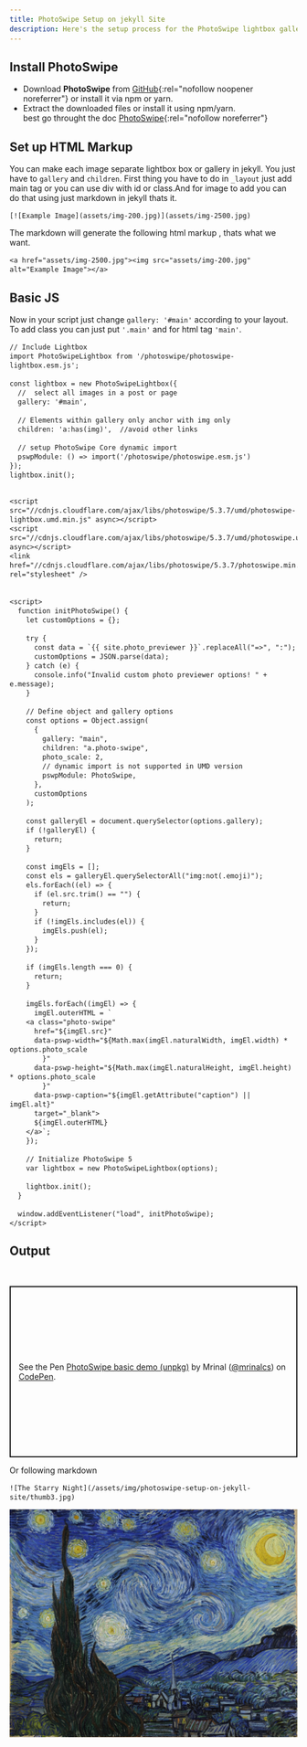 ```yaml
---
title: PhotoSwipe Setup on jekyll Site
description: Here's the setup process for the PhotoSwipe lightbox gallery on  Jekyll site
---
```


## Install PhotoSwipe
- Download **PhotoSwipe** from [GitHub](https://github.com/dimsemenov/photoswipe){:rel="nofollow noopener noreferrer"} or install it via npm or yarn.
- Extract the downloaded files or install it using npm/yarn.\
best go throught the doc
[PhotoSwipe](https://photoswipe.com/){:rel="nofollow noreferrer"}


## Set up HTML Markup
You can make each image separate lightbox box or gallery in jekyll. You just have to `gallery` and `children`. First thing you have to do in `_layout` just add main tag or you can use div with id or class.And for image to add  you can do that using just markdown in jekyll thats it. 


```
[![Example Image](assets/img-200.jpg)](assets/img-2500.jpg)
```

The markdown will generate the following html markup , thats what we want.
```  
<a href="assets/img-2500.jpg"><img src="assets/img-200.jpg" alt="Example Image"></a>
```
## Basic JS
Now in your script just change `gallery: '#main'` according to your layout. To add class you can just put `'.main'` and for html tag `'main'`. 
```
// Include Lightbox 
import PhotoSwipeLightbox from '/photoswipe/photoswipe-lightbox.esm.js';

const lightbox = new PhotoSwipeLightbox({
  //  select all images in a post or page
  gallery: '#main',

  // Elements within gallery only anchor with img only 
  children: 'a:has(img)',  //avoid other links

  // setup PhotoSwipe Core dynamic import
  pswpModule: () => import('/photoswipe/photoswipe.esm.js')
});
lightbox.init();
```

```

<script src="//cdnjs.cloudflare.com/ajax/libs/photoswipe/5.3.7/umd/photoswipe-lightbox.umd.min.js" async></script>
<script src="//cdnjs.cloudflare.com/ajax/libs/photoswipe/5.3.7/umd/photoswipe.umd.min.js" async></script>
<link href="//cdnjs.cloudflare.com/ajax/libs/photoswipe/5.3.7/photoswipe.min.css" rel="stylesheet" />
 

<script>
  function initPhotoSwipe() {
    let customOptions = {};

    try {
      const data = `{{ site.photo_previewer }}`.replaceAll("=>", ":");
      customOptions = JSON.parse(data);
    } catch (e) {
      console.info("Invalid custom photo previewer options! " + e.message);
    }

    // Define object and gallery options
    const options = Object.assign(
      {
        gallery: "main",
        children: "a.photo-swipe",
        photo_scale: 2,
        // dynamic import is not supported in UMD version
        pswpModule: PhotoSwipe,
      },
      customOptions
    );

    const galleryEl = document.querySelector(options.gallery);
    if (!galleryEl) {
      return;
    }

    const imgEls = [];
    const els = galleryEl.querySelectorAll("img:not(.emoji)");
    els.forEach((el) => {
      if (el.src.trim() == "") {
        return;
      }
      if (!imgEls.includes(el)) {
        imgEls.push(el);
      }
    });

    if (imgEls.length === 0) {
      return;
    }

    imgEls.forEach((imgEl) => {
      imgEl.outerHTML = `
    <a class="photo-swipe"
      href="${imgEl.src}"
      data-pswp-width="${Math.max(imgEl.naturalWidth, imgEl.width) * options.photo_scale
        }"
      data-pswp-height="${Math.max(imgEl.naturalHeight, imgEl.height) * options.photo_scale
        }"
      data-pswp-caption="${imgEl.getAttribute("caption") || imgEl.alt}"
      target="_blank">
      ${imgEl.outerHTML}
    </a>`;
    });

    // Initialize PhotoSwipe 5
    var lightbox = new PhotoSwipeLightbox(options);

    lightbox.init();
  }

  window.addEventListener("load", initPhotoSwipe);
</script> 
```


## Output
<br>
<p class="codepen" data-height="300" data-default-tab="html,result" data-slug-hash="KKEZwMW" data-user="mrinalcs" style="height: 300px; box-sizing: border-box; display: flex; align-items: center; justify-content: center; border: 2px solid; margin: 1em 0; padding: 1em;">
  <span>See the Pen <a href="https://codepen.io/mrinalcs/pen/KKEZwMW">
  PhotoSwipe basic demo (unpkg)</a> by Mrinal (<a href="https://codepen.io/mrinalcs">@mrinalcs</a>)
  on <a href="https://codepen.io">CodePen</a>.</span>
</p>
<script async src="https://cpwebassets.codepen.io/assets/embed/ei.js"></script>


Or following markdown


```
![The Starry Night](/assets/img/photoswipe-setup-on-jekyll-site/thumb3.jpg)
```

![The Starry Night](/assets/img/photoswipe-setup-on-jekyll-site/thumb3.jpg)